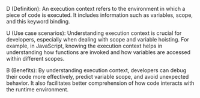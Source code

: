 D (Definition):
An execution context refers to the environment in which a piece of code is executed. It includes information such as variables, scope, and this keyword binding.

U (Use case scenarios):
Understanding execution context is crucial for developers, especially when dealing with scope and variable hoisting. For example, in JavaScript, knowing the execution context helps in understanding how functions are invoked and how variables are accessed within different scopes.

B (Benefits):
By understanding execution context, developers can debug their code more effectively, predict variable scope, and avoid unexpected behavior. It also facilitates better comprehension of how code interacts with the runtime environment.

